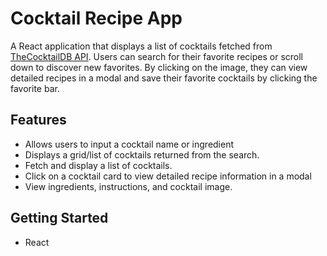 # Cocktail Recipe App

A React application that displays a list of cocktails fetched from [TheCocktailDB API](https://www.thecocktaildb.com/api.php). Users can search for their favorite recipes or scroll down to discover new favorites. By clicking on the image, they can view detailed recipes in a modal and save their favorite cocktails by clicking the favorite bar.

## Features
<ul>
  <li>
    Allows users to input a cocktail name or ingredient
  </li>
  
  <li>
    Displays a grid/list of cocktails returned from the search.
  </li>
  
  <li>
    Fetch and display a list of cocktails.
  </li>
  
  <li>
    Click on a cocktail card to view detailed recipe information in a modal
  </li>
  
  <li>
    View ingredients, instructions, and cocktail image.
  </li>
</ul>

## Getting Started

<ul>
  <li> React </li>
</ul>
